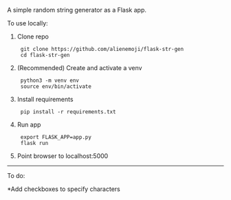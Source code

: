 A simple random string generator as a Flask app.

To use locally:

1. Clone repo

        git clone https://github.com/alienemoji/flask-str-gen
        cd flask-str-gen
        
2. (Recommended) Create and activate a venv

        python3 -m venv env
        source env/bin/activate
        
3. Install requirements

        pip install -r requirements.txt
        
4. Run app

        export FLASK_APP=app.py
        flask run
        
5. Point browser to localhost:5000

------------------------------

To do:

*Add checkboxes to specify characters
